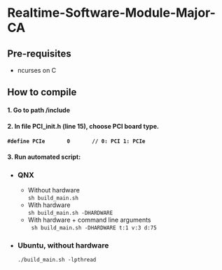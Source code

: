 # Realtime-Software-Module-Major-CA

## Pre-requisites
- ncurses on C

## How to compile

#### 1. Go to path /include

#### 2. In file PCI_init.h (line 15), choose PCI board type.   
    
#### ``` #define PCIe		0		// 0: PCI 1: PCIe ```

#### 3. Run automated script:

- ### QNX 
	- Without hardware    
	``` sh build_main.sh ```    
	- With hardware    
	``` sh build_main.sh -DHARDWARE ```
	- With hardware + command line arguments    
	``` sh build_main.sh -DHARDWARE t:1 v:3 d:75```
   
 
- ### Ubuntu, without hardware
	``` ./build_main.sh -lpthread ```